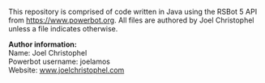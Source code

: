 This repository is comprised of code written in Java using the RSBot 5 API from https://www.powerbot.org. 
All files are authored by Joel Christophel unless a file indicates otherwise. <br/>

<b>Author information:</b> <br/>
Name: Joel Christophel <br/>
Powerbot username: joelamos <br/>
Website: www.joelchristophel.com
